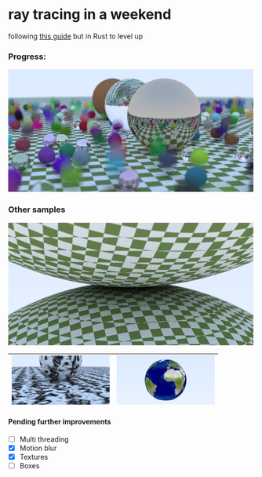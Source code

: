 # ray tracing in a weekend

following [this guide](https://raytracing.github.io/) but in Rust to level up

### Progress:

![current_progress](./outputs/the_next/02_moving_sphere_with_checkers_hq.png)

### Other samples

![2 spheres](./outputs/the_next/03_two_checkers_spheres_hq.png)


| ![2 spheres](./outputs/the_next/04_two_perlin_spheres.png) | ![Earth](./outputs/the_next/05_earth.png) |
|------------------------------------------------------------|-------------------------------------------|

#### Pending further improvements
- [ ] Multi threading
- [x] Motion blur
- [x] Textures
- [ ] Boxes
